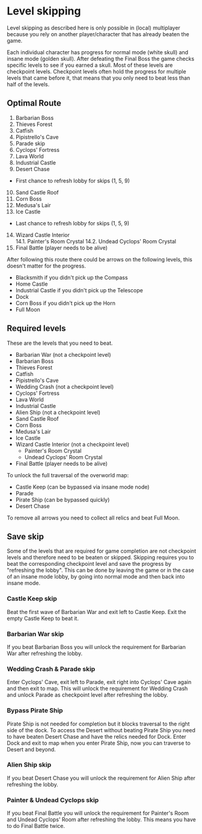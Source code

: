 # Level skipping

Level skipping as described here is only possible in (local) multiplayer because you rely on another player/character that has already beaten the game.

Each individual character has progress for normal mode (white skull) and insane mode (golden skull).
After defeating the Final Boss the game checks specific levels to see if you earned a skull.
Most of these levels are checkpoint levels. Checkpoint levels often hold the progress for multiple levels that came before it, that means that you only need to beat less than half of the levels.

## Optimal Route

1. Barbarian Boss
2. Thieves Forest
3. Catfish
4. Pipistrello's Cave
5. Parade skip
6. Cyclops' Fortress
7. Lava World
8. Industrial Castle
9. Desert Chase

- First chance to refresh lobby for skips (1, 5, 9)

10. Sand Castle Roof
11. Corn Boss
12. Medusa's Lair
13. Ice Castle

- Last chance to refresh lobby for skips (1, 5, 9)

14. Wizard Castle Interior  
    14.1. Painter's Room Crystal
    14.2. Undead Cyclops' Room Crystal
15. Final Battle (player needs to be alive)

After following this route there could be arrows on the following levels, this doesn't matter for the progress.

- Blacksmith if you didn't pick up the Compass
- Home Castle
- Industrial Castle if you didn't pick up the Telescope
- Dock
- Corn Boss if you didn't pick up the Horn
- Full Moon

## Required levels

These are the levels that you need to beat.

- Barbarian War (not a checkpoint level)
- Barbarian Boss
- Thieves Forest
- Catfish
- Pipistrello's Cave
- Wedding Crash (not a checkpoint level)
- Cyclops' Fortress
- Lava World
- Industrial Castle
- Alien Ship (not a checkpoint level)
- Sand Castle Roof
- Corn Boss
- Medusa's Lair
- Ice Castle
- Wizard Castle Interior (not a checkpoint level)
  - Painter's Room Crystal
  - Undead Cyclops' Room Crystal
- Final Battle (player needs to be alive)

To unlock the full traversal of the overworld map:

- Castle Keep (can be bypassed via insane mode node)
- Parade
- Pirate Ship (can be bypassed quickly)
- Desert Chase

To remove all arrows you need to collect all relics and beat Full Moon.

## Save skip

Some of the levels that are required for game completion are not checkpoint levels and therefore need to be beaten or skipped. Skipping requires you to beat the corresponding checkpoint level and save the progress by "refreshing the lobby". This can be done by leaving the game or in the case of an insane mode lobby, by going into normal mode and then back into insane mode.

### Castle Keep skip

Beat the first wave of Barbarian War and exit left to Castle Keep. Exit the empty Castle Keep to beat it.

### Barbarian War skip

If you beat Barbarian Boss you will unlock the requirement for Barbarian War after refreshing the lobby.

### Wedding Crash & Parade skip

Enter Cyclops' Cave, exit left to Parade, exit right into Cyclops' Cave again and then exit to map. This will unlock the requirement for Wedding Crash and unlock Parade as checkpoint level after refreshing the lobby.

### Bypass Pirate Ship

Pirate Ship is not needed for completion but it blocks traversal to the right side of the dock. To access the Desert without beating Pirate Ship you need to have beaten Desert Chase and have the relics needed for Dock.
Enter Dock and exit to map when you enter Pirate Ship, now you can traverse to Desert and beyond.

### Alien Ship skip

If you beat Desert Chase you will unlock the requirement for Alien Ship after refreshing the lobby.

### Painter & Undead Cyclops skip

If you beat Final Battle you will unlock the requirement for Painter's Room and Undead Cyclops' Room after refreshing the lobby.
This means you have to do Final Battle twice.
